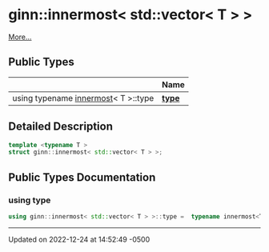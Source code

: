 # ginn::innermost< std::vector< T > >


 [More...](#detailed-description)

## Public Types

|                | Name           |
| -------------- | -------------- |
| using typename [innermost](api/Classes/structginn_1_1innermost.md)< T >::type | **[type](api/Classes/structginn_1_1innermost_3_01std_1_1vector_3_01_t_01_4_01_4.md#using-type)**  |

## Detailed Description

```cpp
template <typename T >
struct ginn::innermost< std::vector< T > >;
```

## Public Types Documentation

### using type

```cpp
using ginn::innermost< std::vector< T > >::type =  typename innermost<T>::type;
```


-------------------------------

Updated on 2022-12-24 at 14:52:49 -0500